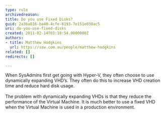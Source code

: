```yaml
---
type: rule
archivedreason: 
title: Do you use Fixed Disks?
guid: 2a3ba816-ba40-4cfe-8193-7e151e038ac5
uri: do-you-use-fixed-disks
created: 2011-02-14T03:18:54.0000000Z
authors:
- title: Matthew Hodgkins
  url: https://ssw.com.au/people/matthew-hodgkins
related: []
redirects: []

---
```



When SysAdmins first get going with Hyper-V, they often choose to use dynamically expanding VHD’s. They often do this to increase VHD creation time and reduce hard disk usage.<br>
<br>The problem with dynamically expanding VHDs is that they reduce the performance of the Virtual Machine. It is much better to use a fixed VHD when the Virtual Machine is used in a production environment.

<br><excerpt class='endintro'></excerpt><br>



